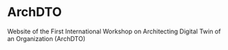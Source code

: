 # ArchDTO
Website of the First International Workshop on Architecting Digital Twin of an Organization (ArchDTO)
